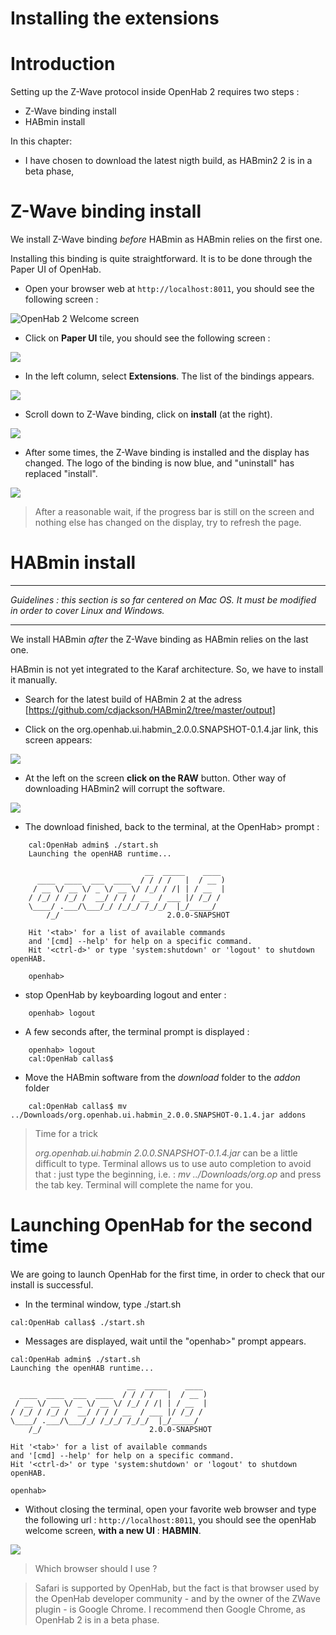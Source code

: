 # Installing the extensions

Introduction
==============

Setting up the Z-Wave protocol inside OpenHab 2 requires two steps :
- Z-Wave binding install
- HABmin install

In this chapter:
- I have chosen to download the latest nigth build, as HABmin2 2 is in a beta phase,


Z-Wave binding install
======================

We install Z-Wave binding _before_ HABmin as HABmin relies on the first one.

Installing this binding is quite straightforward. It is to be done through the Paper UI of OpenHab.

* Open your browser web at `http://localhost:8011`, you should see the following screen :

![OpenHab 2 Welcome screen](images/Accueil_Openhab.png)

* Click on __Paper UI__ tile, you should see the following screen :

![](images/paper_ui_welcome.png)

* In the left column, select __Extensions__. The list of the bindings appears.

![](images/extensions_bindings.png)



* Scroll down to Z-Wave binding, click on __install__ (at the right).

![](images/extensions_z_wave.png)

* After some times, the Z-Wave binding is installed and the display has changed. The logo of the binding is now blue, and "uninstall" has replaced "install".

![](images/extension_z_wave_installed.png)

> After a reasonable wait, if the progress bar is still on the screen and nothing else has changed on the display, try to refresh the page.


HABmin install
======================

---

*Guidelines : this section is so far centered on Mac OS. It must be modified in order to cover Linux and Windows.*


---

We install HABmin _after_ the Z-Wave binding as HABmin relies on the last one.

HABmin is not yet integrated to the Karaf architecture. So, we have to install it manually.

* Search for the latest build of HABmin 2 at the adress [https://github.com/cdjackson/HABmin2/tree/master/output]

* Click on the org.openhab.ui.habmin_2.0.0.SNAPSHOT-0.1.4.jar link, this screen appears:

![](images/habmin_download_1.png)

* At the left on the screen __click on the RAW__ button. Other way of downloading HABmin2 will corrupt the software.

![](images/habmin_download_2.png)

* The download finished, back to the terminal, at the OpenHab> prompt :

```
	cal:OpenHab admin$ ./start.sh
	Launching the openHAB runtime...

    	                      __  _____    ____
	  ____  ____  ___  ____  / / / /   |  / __ )
	 / __ \/ __ \/ _ \/ __ \/ /_/ / /| | / __  |
	/ /_/ / /_/ /  __/ / / / __  / ___ |/ /_/ /
	\____/ .___/\___/_/ /_/_/ /_/_/  |_/_____/
	    /_/                        2.0.0-SNAPSHOT

	Hit '<tab>' for a list of available commands
	and '[cmd] --help' for help on a specific command.
	Hit '<ctrl-d>' or type 'system:shutdown' or 'logout' to shutdown openHAB.

	openhab>
```

* stop OpenHab by keyboarding logout and enter :
```
	openhab> logout
```

* A few seconds after, the terminal prompt is displayed :
```
	openhab> logout
	cal:OpenHab callas$
```

* Move the HABmin software from the _download_ folder to the _addon_ folder
```
	cal:OpenHab callas$ mv ../Downloads/org.openhab.ui.habmin_2.0.0.SNAPSHOT-0.1.4.jar addons
```


> Time for a trick
>
> _org.openhab.ui.habmin 2.0.0.SNAPSHOT-0.1.4.jar_  can be a little difficult to type. Terminal allows us to use auto completion to avoid that :
> just type the beginning, i.e. : _mv ../Downloads/org.op_ and press the tab key. Terminal will complete the name for you.

Launching OpenHab for the second time
====================================

We are going to launch OpenHab for the first time, in order to check that our install is successful.

* In the terminal window, type ./start.sh
```
cal:OpenHab callas$ ./start.sh
```

* Messages are displayed, wait until the "openhab>" prompt appears.

```
cal:OpenHab admin$ ./start.sh
Launching the openHAB runtime...

   	                      __  _____    ____
  ____  ____  ___  ____  / / / /   |  / __ )
 / __ \/ __ \/ _ \/ __ \/ /_/ / /| | / __  |
/ /_/ / /_/ /  __/ / / / __  / ___ |/ /_/ /
\____/ .___/\___/_/ /_/_/ /_/_/  |_/_____/
    /_/                        2.0.0-SNAPSHOT

Hit '<tab>' for a list of available commands
and '[cmd] --help' for help on a specific command.
Hit '<ctrl-d>' or type 'system:shutdown' or 'logout' to shutdown openHAB.

openhab>
```

* Without closing the terminal, open your favorite web browser and type the following url : `http://localhost:8011`, you should see the openHab welcome screen, __with a new UI__ : __HABMIN__.

![](images/OpenHab_Admin_welcome.png)


> Which browser should I use ?

> Safari is supported by OpenHab, but the fact is that browser used by the OpenHab developer community - and by the owner of the ZWave plugin - is Google Chrome.
> I recommend then Google Chrome, as OpenHab 2 is in a beta phase.




